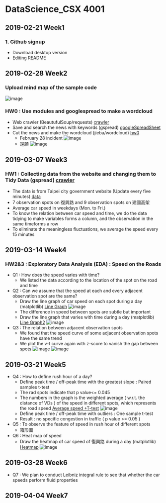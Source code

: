 ﻿# DataScience_CSX 4001

## **2019-02-21 Week1**

### 1. Github signup 
* Download desktop version 
* Editing README


## **2019-02-28 Week2**
###  Upload mind map of the sample code 
![image](https://github.com/shiny880410/helloworld/blob/master/hw0/sample_mindmap.PNG)
###  HW0 : Use modules and googlespread to make a wordcloud
* Web crawler (BeautufulSoup/requests) [crawler](https://github.com/shiny880410/helloworld/blob/master/hw0/20190301/craw.py)
* Save and search the news with keywords (gspread) [googleSpreadSheet](https://docs.google.com/spreadsheets/d/1I-m9HwjiPkYES3Ll5PvWk-xijm_9bcn_jxnDOhtpnZE/edit?usp=sharing)
* Cut the news and make the wordcloud (jieba/wordcloud) [hw0](https://github.com/shiny880410/helloworld/blob/master/hw0/20190301/20190301.py)
	* February 28 incident 
![image](https://github.com/shiny880410/helloworld/blob/master/hw0/20190301/2288WC.png)
	* 還願
![image](https://github.com/shiny880410/helloworld/blob/master/hw0/20190301/hwanuanWC.png)

## **2019-03-07 Week3**
### HW1 : Collecting data from the website and changing them to Tidy Data (gspread) [crawler](https://docs.google.com/spreadsheets/d/1FJPf9S2vpimDZvefrpnfq31cq3JpmySHse74WQoEgu4/edit?usp=sharing)
* The data is from Taipei city government website (Update every five minutes) [data](https://data.taipei/dataset/detail/preview?id=b5aaf33a-a6dc-4836-bce6-09986241fe11&rid=8a2ea001-f483-4441-a458-af697653296c)
* 7 observation spots on 復興路 and 9 observation spots on 建國高架
* Average car speed in weekdays (Mon. to Fri.)
* To know the relation between car speed and time, we do the data tidying 
to make variables forms a column, and the observation in the same timeforms a row
* To eliminate the meaningless fluctuations, we average the speed every 15 minutes
## **2019-03-14 Week4**
### HW2&3 : Exploratory Data Analysis (EDA) : Speed on the Roads
* Q1 : How does the speed varies with time?
	* We listed the data according to the location of the spot on the road and time
* Q2 : Can we assume that the speed at each and every adjacent observation spot are the same?
	* Draw the line graph of car speed on each spot during a day (matplotlib) [Line Graph](https://github.com/shiny880410/helloworld/blob/master/hw1/linegraph.ipynb)
![image](https://github.com/shiny880410/helloworld/blob/master/hw1/linegraph.png)
	* The difference in speed between spots are subtle but important
	* Draw the line graph that varies with time during a day (matplotlib) [Line Graph2](https://github.com/shiny880410/helloworld/blob/master/hw1/復興南路2.ipynb)
![image](https://github.com/shiny880410/helloworld/blob/master/hw1/%E5%BE%A9%E8%88%88%E5%BE%80%E5%8D%97.gif)
* Q3 : The relation between adjacent observation spots
	* We found that the speed curve of some adjacent observation spots  have the same trend
	* We plot the v-t curve again with z-score to vanish the gap between spots 
![image](https://github.com/shiny880410/helloworld/blob/master/hw1/%E5%BE%A9%E8%88%88%E5%8C%97%E8%B7%AF479%E5%B7%B7-%E6%B0%91%E6%97%8F%E6%9D%B1%E8%B7%AF(%E7%B4%85)%E3%80%81%E6%B0%91%E6%97%8F%E6%9D%B1%E8%B7%AF-%E6%B0%91%E7%94%9F%E6%9D%B1%E8%B7%AF(%E8%97%8D).png)
![image](https://github.com/shiny880410/helloworld/blob/master/hw1/Z-score.png)
## **2019-03-21 Week5**
* Q4 : How to define rush hour of a day?
	* Define peak time / off-peak time with the greatest slope : Paired samples t-test
	* The rad spots indicate that p value<= 0.045
	* The numbers in the graph is the weighted average ( w.r.t. the distance of VDs ) of the speed in different spots, which represents the road speed [Average speed +T-test](https://github.com/shiny880410/helloworld/blob/master/hw1/%E6%A8%99%E8%A8%98%E9%A1%AF%E8%91%97%E9%80%9F%E5%BA%A6%E5%B7%AE%E7%95%B0.ipynb)
![image](https://github.com/shiny880410/helloworld/blob/master/hw1/%E6%95%B4%E9%AB%94%E5%B9%B3%E5%9D%87.png)
	* Define peak time / off-peak time with outliers : One sample t-test
	* Result : no specific congestion in traffic ( p value >= 0.05 )
* Q5 : To observe the feature of speed in rush hour of different spots
	* 箱形圖
* Q6 : Heat map of speed
	* Draw the heatmap of car speed of 復興路 during a day (matplotlib) [Heatmap](https://github.com/shiny880410/helloworld/blob/master/hw1/heatmap.ipynb)
![image](https://github.com/shiny880410/helloworld/blob/master/hw1/heatmap.png)
## **2019-03-28 Week6**
* Q7 : We plan to conduct Leibniz integral rule to see that whether the car speeds perform fluid properties
## **2019-04-04 Week7**